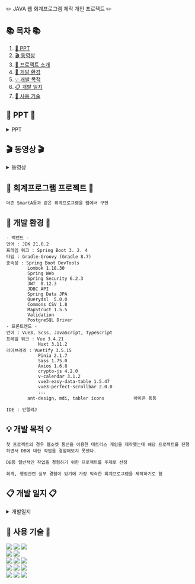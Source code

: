 ✏️ JAVA 웹 회계프로그램 제작 개인 프로젝트 ✏️ 

## 📚 목차 📚

1. [📂 PPT](#-PPT-)
2. [🎬 동영상](#-동영상-)
3. [📖 프로젝트 소개](#-회계프로그램-프로젝트-)
4. [🔧 개발 환경](#-개발-환경-)
5. [💡 개발 목적](#-개발-목적-)
6. [📋 개발 일지](#-개발-일지-)
7. [🔨 사용 기술](#-사용-기술-)

## 📂 PPT 📂

<details><summary>PPT</summary>
<div align="center" >      
| **![1](https://github.com/ghdlrn/ProjectAccounting/assets/157094398/66373c53-3d8b-429c-9ef3-59097abd794e)** | **![2](https://github.com/ghdlrn/ProjectAccounting/assets/157094398/85a1495d-30b7-4bf7-94aa-382d49bd790f)** |
| :------: |  :------: |
|![3]https://github.com/ghdlrn/ProjectAccounting/assets/157094398/3dea54d4-ac3a-4c93-b529-f4e3f9d8f0d5)  | ![3]https://github.com/ghdlrn/ProjectAccounting/assets/157094398/cef22abe-4e5f-4633-967c-e92cb0345e19) |
|![3]https://github.com/ghdlrn/ProjectAccounting/assets/157094398/5d24426b-e5ef-46c5-97aa-ca99ce1b9081) |![3]https://github.com/ghdlrn/ProjectAccounting/assets/157094398/2c6c51bb-d6af-4df9-8260-bc79151e5710) |
|![3]https://github.com/ghdlrn/ProjectAccounting/assets/157094398/833b892a-014e-4ee7-abcd-439b31c074e9) |![3]https://github.com/ghdlrn/ProjectAccounting/assets/157094398/dd650b90-f8e6-49c9-92d5-74f1540bf880) |
|![3]https://github.com/ghdlrn/ProjectAccounting/assets/157094398/043a498d-5c6f-4c7f-8b52-b67906123de4) |![3]https://github.com/ghdlrn/ProjectAccounting/assets/157094398/e64600ba-0dd6-499d-85a1-cba3f78efa86) |
|![3]https://github.com/ghdlrn/ProjectAccounting/assets/157094398/9ce1b1d9-c2d1-4b10-8a8c-cceac1ec011a) |![3]https://github.com/ghdlrn/ProjectAccounting/assets/157094398/469cd81f-168b-41b4-9202-2aa730690b87) |
|![3]https://github.com/ghdlrn/ProjectAccounting/assets/157094398/b366ac1d-983a-49ab-8dbb-4bfdea1edb9d) |![3]https://github.com/ghdlrn/ProjectAccounting/assets/157094398/a359cd10-f43d-4b66-ac28-6d1f6f250178) |
|![3]https://github.com/ghdlrn/ProjectAccounting/assets/157094398/5c228849-7435-443c-b83c-3d8fc4d1bba1) |![3]https://github.com/ghdlrn/ProjectAccounting/assets/157094398/b9e54326-f003-4b1f-9d78-d151cf1a29d5) |
|![3]https://github.com/ghdlrn/ProjectAccounting/assets/157094398/a164acee-0d63-442c-8f62-3461286cc214) |![3]https://github.com/ghdlrn/ProjectAccounting/assets/157094398/9db557aa-1870-444b-9fdf-53a6a37405ed) |
|![3]https://github.com/ghdlrn/ProjectAccounting/assets/157094398/c7b67cbf-754d-43fc-8a30-e4a0de79e300) |![3]https://github.com/ghdlrn/ProjectAccounting/assets/157094398/b48d06d7-1550-44f2-9ad1-fc871479d8d6) |
|![3]https://github.com/ghdlrn/ProjectAccounting/assets/157094398/511b1330-5885-44f3-b59f-db886678eefa) |
</div>
</details>

## 🎬 동영상 🎬

<details><summary>동영상</summary>

[https://www.youtube.com/watch?v=LKiDEchLM0s&ab_channel=LeeKyuMin](https://www.youtube.com/watch?v=LKiDEchLM0s&ab_channel=LeeKyuMin)
<br>
[https://www.youtube.com/watch?v=LKiDEchLM0s&ab_channel=LeeKyuMin](https://www.youtube.com/watch?v=w4gf2AzLqYw&t=62s&ab_channel=LeeKyuMin)
<br>
[https://www.youtube.com/watch?v=BJpHzU4Ynys&ab_channel=LeeKyuMin](https://www.youtube.com/watch?v=BJpHzU4Ynys&ab_channel=LeeKyuMin)

</details>
      
## 📖 회계프로그램 프로젝트 📖
```프로젝트 소개
더존 SmartA등과 같은 회계프로그램을 웹에서 구현
```
## 🔧 개발 환경 🔧
```
- 백엔드 -
언어 : JDK 21.0.2
프레임 워크 : Spring Boot 3. 2. 4
타입 : Gradle-Groovy (Gradle 8.7)
종속성 : Spring Boot DevTools
		Lombok 1.18.30
		Spring Web
		Spring Security 6.2.3
		JWT  0.12.3
		JDBC API
		Spring Data JPA
		Querydsl  5.0.0
		Commons CSV 1.8
		MapStruct 1.5.5
		Validation
		PostgreSQL Driver
- 프론트엔드 -
언어 : Vue3, Scss, JavaScript, TypeScript
프레임 워크 : Vue 3.4.21
			Nuxt 3.11.2
라이브러리 : Vuetify 3.5.15
			Pinia 2.1.7
			Sass 1.75.0
			Axios 1.6.8
			crypto-js 4.2.0
			v-calendar 3.1.2
			vue3-easy-data-table 1.5.47
			vue3-perfect-scrollbar 2.0.0
			...
		ant-design, mdi, tabler icons 			아이콘 등등

IDE : 인텔리J
```

## 💡 개발 목적 💡
```
첫 프로젝트의 경우 웹소켓 통신을 이용한 테트리스 게임을 제작했는데 해당 프로젝트를 진행하면서 DB에 대한 작업을 경험해보지 못했다.

DB등 일반적인 작업을 경험하기 위한 프로젝트를 주제로 선정

회계, 행정관련 실무 경험이 있기에 가장 익숙한 회계프로그램을 제작하기로 함
```

## 📋 개발 일지 📋

<details><summary>개발일지</summary>
	
[https://velog.io/@ghdlrn/%ED%85%8C%ED%8A%B8%EB%A6%AC%EC%8A%A4%EA%B2%8C%EC%9E%84-%EA%B0%9C%EB%B0%9C%EC%9D%BC%EC%A7%80-1%EC%9D%BC%EC%B0%A8](https://velog.io/@ghdlrn/Project-Accounting-%EA%B0%9C%EB%B0%9C%EC%9D%BC%EC%A7%8011%EB%8F%99%EC%98%81%EC%83%81-%EB%B0%8F-PPT)

</details>


## 🔨 사용 기술 🔨
<div>  
	<img src="https://img.shields.io/badge/java-%23ED8B00.svg?style=for-the-badge&logo=openjdk&logoColor=white" />
	<img src="https://img.shields.io/badge/spring-%236DB33F.svg?style=for-the-badge&logo=spring&logoColor=white"/>
	<img src="https://img.shields.io/badge/springboot-6DB33F?style=for-the-badge&logo=springboot&logoColor=white"/>
 <br>
	<img src="https://img.shields.io/badge/Spring Security-6DB33F?style=for-the-badge&logo=Spring Security&logoColor=white"/>
 	<img src="https://img.shields.io/badge/JWT-black?style=for-the-badge&logo=JSON%20web%20tokens"/>
<br>
	<img src="https://img.shields.io/badge/vuejs-%2335495e.svg?style=for-the-badge&logo=vuedotjs&logoColor=%234FC08D"/>
	<img src="https://img.shields.io/badge/Nuxt-002E3B?style=for-the-badge&logo=nuxtdotjs&logoColor=#00DC82"/>
	<img src="https://img.shields.io/badge/Vuetify-1867C0?style=for-the-badge&logo=vuetify&logoColor=AEDDFF"/>
<br>
	<img src="https://img.shields.io/badge/SASS-hotpink.svg?style=for-the-badge&logo=SASS&logoColor=white" />
	<img src="https://img.shields.io/badge/javascript-F7DF1E?style=for-the-badge&logo=javascript&logoColor=black"/>
	<img src="https://img.shields.io/badge/typescript-3178C6?style=for-the-badge&logo=typescript&logoColor=white"/>
<br>
	<img src="https://img.shields.io/badge/IntelliJ-000000?style=flat-square&logo=intellijidea&logoColor=white" />
	<img src="https://img.shields.io/badge/GitHub-181717?style=flat-square&logo=GitHub&logoColor=white" />
	<img src="https://img.shields.io/badge/postgresql-4169E1?style=for-the-badge&logo=postgresql&logoColor=white"/>
</div>
